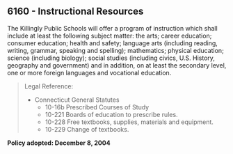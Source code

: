 ## 6160 - Instructional Resources

The Killingly Public Schools will offer a program of instruction which shall include at least the following subject matter: the arts; career education; consumer education; health and safety; language arts (including reading, writing, grammar, speaking and spelling); mathematics; physical education; science (including biology); social studies (including civics, U.S. History, geography and government) and in addition, on at least the secondary level, one or more foreign languages and vocational education.

> Legal Reference: 
> 
> * Connecticut General Statutes
>   * 10-16b Prescribed Courses of Study
>   * 10-221 Boards of education to prescribe rules.
>   * 10-228 Free textbooks, supplies, materials and equipment.
>   * 10-229 Change of textbooks.

**Policy adopted:  December 8, 2004**


